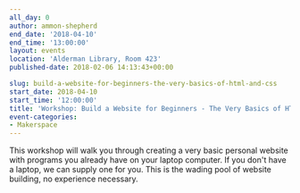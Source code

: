 ```yaml
---
all_day: 0
author: ammon-shepherd
end_date: '2018-04-10'
end_time: '13:00:00'
layout: events
location: 'Alderman Library, Room 423'
published-date: 2018-02-06 14:13:43+00:00

slug: build-a-website-for-beginners-the-very-basics-of-html-and-css
start_date: 2018-04-10
start_time: '12:00:00'
title: 'Workshop: Build a Website for Beginners - The Very Basics of HTML and CSS'
event-categories:
- Makerspace
---
```


This workshop will walk you through creating a very basic personal website with programs you already have on your laptop computer. If you don't have a laptop, we can supply one for you. This is the wading pool of website building, no experience necessary.
